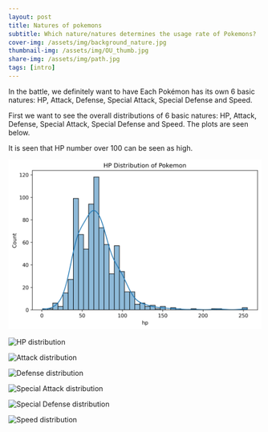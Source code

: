 ```yaml
---
layout: post
title: Natures of pokemons
subtitle: Which nature/natures determines the usage rate of Pokemons?
cover-img: /assets/img/background_nature.jpg
thumbnail-img: /assets/img/OU_thumb.jpg
share-img: /assets/img/path.jpg
tags: [intro]
---
```


In the battle, we definitely want to have Each Pokémon has its own 6 basic natures: HP, Attack, Defense, Special Attack, Special Defense and Speed.  

First we want to see the overall distributions of 6 basic natures: HP, Attack, Defense, Special Attack, Special Defense and Speed. The plots are seen below.

It is seen that HP number over 100 can be seen as high.

<img src="./assets/img/HP_distribution.png"/>

![HP distribution](https://paddler2022.github.io/raw/assets/img/HP_distribution.png)


![Attack distribution](https://paddler2022.github.io/raw/assets/img/Attack_distribution.png)


![Defense distribution](https://paddler2022.github.io/raw/assets/img/Defense_distribution.png)


![Special Attack distribution](https://paddler2022.github.io/raw/assets/img/Special_Attack_distribution.png)


![Special Defense distribution](https://paddler2022.github.io/raw/assets/img/Special_Defense_distribution.png)


![Speed distribution](https://paddler2022.github.io/raw/assets/img/Speed_distribution.png)


